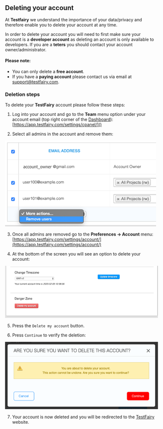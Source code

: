 ## Deleting your account

At __Testfairy__ we understand the importance of your data/privacy and therefore enable you to delete your account at any time.

In order to delete your account you will need to first make sure your account is a __developer account__ as deleting an account is only available to developers.
If you are a __teters__ you should contact your account owner/administrator.

#### Please note:

- You can only delete a **free account**. 
- If you have a **paying account** please contact us via email at support@testfairy.com.

### Deletion steps


To delete your **TestFairy** account please follow these steps:

  1. Log into your account and go to the __Team__ menu option under your account email (top right corner of the [Dashboard](https://docs.testfairy.com/TestFairy_Dashboard/Dashboard_Overview.html)): [https://app.testfairy.com/settings/cpanel/]()

  2. Select all admins in the account and remove them:
  
  ![](/img/FAQ/delete-account-01.png)

  3. Once all admins are removed go to the __Preferences → Account__ menu: [https://app.testfairy.com/settings/account/](https://app.testfairy.com/settings/account/)
  
  4.  At the bottom of the screen you will see an option to delete your account:
  
  ![](/img/FAQ/delete-account-02.png)

  5. Press the `Delete my account` button. 
  
  6. Press `Continue` to verify the deletion:
  
  ![](/img/FAQ/delete-account-03.png)
  
  7. Your account is now deleted and you will be redirected to the [TestFairy](https://www.testfairy.com/) website.
